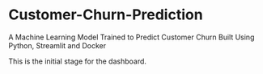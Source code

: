 # Customer-Churn-Prediction
A Machine Learning Model Trained to Predict Customer Churn Built Using Python, Streamlit and Docker

This is the initial stage for the dashboard.
<!-- ![]() -->
